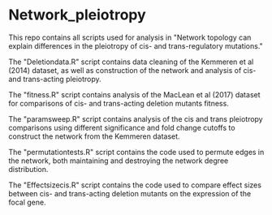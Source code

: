 # Network_pleiotropy
This repo contains all scripts used for analysis in "Network topology can explain differences in the pleiotropy of cis- and trans-regulatory mutations."

The "Deletiondata.R" script contains data cleaning of the Kemmeren et al (2014) dataset, as well as construction of the network and analysis of cis- and trans-acting pleiotropy. 

The "fitness.R" script contains analysis of the MacLean et al (2017) dataset for comparisons of cis- and trans-acting deletion mutants fitness.

The "paramsweep.R" script contains analysis of the cis and trans pleiotropy comparisons using different significance and fold change cutoffs to construct the network from the Kemmeren dataset.

The "permutationtests.R" script contains the code used to permute edges in the network, both maintaining and destroying the network degree distribution.

The "Effectsizecis.R" script contains the code used to compare effect sizes between cis- and trans-acting deletion mutants on the expression of the focal gene. 
